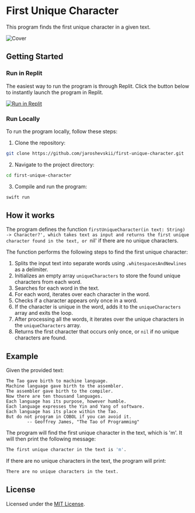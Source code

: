# First Unique Character

This program finds the first unique character in a given text.

![Cover](https://github.com/jaroshevskii/first-unique-character/assets/72662383/678411fa-9b8d-4582-a824-e3d6dc7a494b)

## Getting Started

### Run in Replit

The easiest way to run the program is through Replit. Click the button below to instantly launch the program in Replit.

[![Run in Replit](https://img.shields.io/badge/Run%20in-Replit-%20?logo=replit&labelColor=white&color=%23F26207)](https://replit.com/@Jaroshevskii/first-unique-character?v=1)

### Run Locally

To run the program locally, follow these steps:

1. Clone the repository:
```zsh
git clone https://github.com/jaroshevskii/first-unique-character.git
```
2. Navigate to the project directory:
```zsh
cd first-unique-character
```
3. Compile and run the program:
```zsh
swift run
```

## How it works

The program defines the function `firstUniqueCharacter(in text: String) -> Character?', which takes text as input and returns the first unique character found in the text, or `nil' if there are no unique characters.

The function performs the following steps to find the first unique character:

1. Splits the input text into separate words using `.whitespacesAndNewlines` as a delimiter.
2. Initializes an empty array `uniqueCharacters` to store the found unique characters from each word.
3. Searches for each word in the text.
4. For each word, iterates over each character in the word.
5. Checks if a character appears only once in a word.
6. If the character is unique in the word, adds it to the `uniqueCharacters` array and exits the loop.
7. After processing all the words, it iterates over the unique characters in the `uniqueCharacters` array.
8. Returns the first character that occurs only once, or `nil` if no unique characters are found.

## Example

Given the provided text:

```
The Tao gave birth to machine language.
Machine language gave birth to the assembler.
The assembler gave birth to the compiler.
Now there are ten thousand languages.
Each language has its purpose, however humble.
Each language expresses the Yin and Yang of software.
Each language has its place within the Tao.
But do not program in COBOL if you can avoid it.
        -- Geoffrey James, "The Tao of Programming"
```

The program will find the first unique character in the text, which is 'm'. It will then print the following message:

```zsh
The first unique character in the text is 'm'.
```

If there are no unique characters in the text, the program will print:

```zsh
There are no unique characters in the text.
```

## License

Licensed under the [MIT License](LICENSE).
